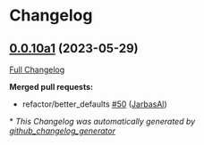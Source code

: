 # Changelog

## [0.0.10a1](https://github.com/OpenVoiceOS/ovos-config/tree/0.0.10a1) (2023-05-29)

[Full Changelog](https://github.com/OpenVoiceOS/ovos-config/compare/V0.0.9...0.0.10a1)

**Merged pull requests:**

- refactor/better\_defaults [\#50](https://github.com/OpenVoiceOS/ovos-config/pull/50) ([JarbasAl](https://github.com/JarbasAl))



\* *This Changelog was automatically generated by [github_changelog_generator](https://github.com/github-changelog-generator/github-changelog-generator)*
